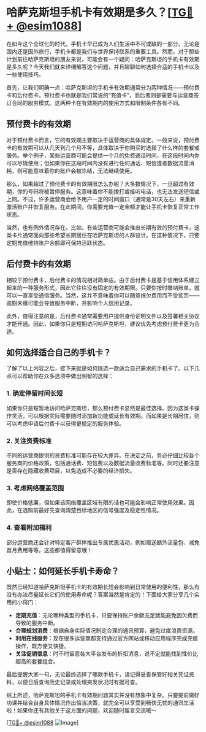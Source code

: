 # 哈萨克斯坦手机卡有效期是多久？[[TG💪+ @esim1088](https://t.me/s/esim1088)]

在如今这个全球化的时代，手机卡早已成为人们生活中不可或缺的一部分。无论是国内还是国外旅行，手机卡都是我们与世界保持联系的重要工具。然而，对于那些计划前往哈萨克斯坦的朋友来说，可能会有一个疑问：哈萨克斯坦的手机卡有效期是多久呢？今天我们就来详细解答这个问题，并且聊聊如何选择合适的手机卡以及一些使用技巧。

首先，让我们明确一点：哈萨克斯坦的手机卡有效期通常分为两种情况——预付费卡和后付费卡。预付费卡也就是我们常说的“充值卡”，而后者则是需要与运营商签订合同的服务模式。这两种卡在有效期内的使用方式和限制条件各有不同。

## 预付费卡的有效期

对于预付费卡而言，它的有效期主要取决于运营商的具体规定。一般来说，预付费卡的有效期可以从几天到几个月不等，具体取决于你购买时选择了什么样的套餐或服务。举个例子，某些运营商可能会提供一个月的免费通话时间，在这段时间内你可以尽情使用；但如果你在这段时间内没有进行任何通话、短信或者数据流量消耗，则可能意味着你的账户会被冻结，无法继续使用。

那么，如果超过了预付费卡的有效期限怎么办呢？大多数情况下，一旦超过有效期，你的号码将被暂停服务。这意味着你不能拨打或接听电话，也无法发送短信或上网。不过，许多运营商会给予用户一定的时间窗口（通常是30天左右）来重新激活账户并恢复服务。在此期间，你需要充值一定金额才能让手机卡恢复正常工作状态。

当然，也有例外情况存在。比如，有些运营商可能会推出长期有效的预付费卡，这类卡片通常面向那些希望长期居住在哈萨克斯坦的人群设计。在这种情况下，只要定期充值维持账户余额即可保持活跃状态。

## 后付费卡的有效期

相较于预付费卡，后付费卡的情况相对简单些。由于后付费卡是基于信用体系建立起来的一种服务形式，因此它往往没有固定的有效期限。只要你按时缴纳账单，就可以一直享受通信服务。当然，这并不意味着你可以随意拖欠费用而不受惩罚——逾期未缴可能会导致服务中断，并影响个人信用记录。

此外，值得注意的是，后付费卡通常需要用户提供身份证明文件以及签署相关协议才能开通。因此，如果你只是短期访问哈萨克斯坦，建议优先考虑预付费卡更为合适。

## 如何选择适合自己的手机卡？

了解了以上内容之后，接下来就是如何挑选一款适合自己需求的手机卡了。以下几点可以帮助你在众多选项中做出明智的选择：

### 1. 确定停留时间长短

如果你只是短暂地访问哈萨克斯坦，那么预付费卡显然是最佳选择。因为这类卡操作灵活，可以根据实际需要随时添加新功能或延长有效期。而如果是长期居住，则可以考虑申请后付费卡以获得更稳定的服务体验。

### 2. 关注资费标准

不同的运营商提供的资费标准可能存在较大差异。在决定之前，务必仔细比较各个服务商的价格政策，包括通话费、短信费以及数据流量收费标准等。同时还要注意是否存在隐藏收费项目，以免造成不必要的经济损失。

### 3. 考虑网络覆盖范围

即使价格低廉，但如果该网络覆盖区域有限的话也可能会影响正常使用效果。因此，在选购前最好先查询清楚目标地区的信号强度及稳定性情况。

### 4. 查看附加福利

部分运营商还会针对特定客户群体推出专属优惠活动，例如赠送额外流量包、减免首月费用等等。这些都值得留意哦！

## 小贴士：如何延长手机卡寿命？

既然已经知道哈萨克斯坦手机卡的有效期长短会影响到日常使用的便利性，那么有没有办法尽量延长它们的使用寿命呢？答案当然是肯定的！下面给大家分享几个实用的小窍门：

- **定期充值**：无论哪种类型的手机卡，只要保持账户余额充足就能避免因欠费而导致的服务中断。
- **合理规划消费**：根据自身实际情况制定合理的通讯预算，避免过度浪费资源。
- **利用在线服务**：现在很多运营商都支持通过官方网站或移动应用程序完成充值操作，既方便又快捷。
- **关注促销信息**：时不时留意各大平台发布的折扣消息，说不定就能找到性价比超高的套餐组合。

最后提醒大家一句，无论最终选择了哪款手机卡，请记得妥善保管好相关凭证资料，以便日后查询历史记录或处理突发状况时有据可查。

综上所述，哈萨克斯坦的手机卡有效期问题其实并没有想象中复杂。只要提前做好功课并结合自身具体情况作出恰当决策，就完全可以享受到畅快无忧的通讯生活啦！如果你还有其他关于这方面的问题，欢迎随时留言交流哦～

[[TG💪+ @esim1088](https://t.me/s/esim1088) ![Image](https://i.postimg.cc/4NQfJmqS/Snipaste-2025-05-13-00-14-12.png)]